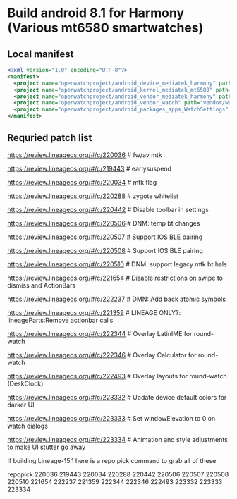 # Build android 8.1 for Harmony (Various mt6580 smartwatches)

## Local manifest
```xml
<?xml version="1.0" encoding="UTF-8"?>
<manifest>
  <project name="openwatchproject/android_device_mediatek_harmony" path="device/mediatek/harmony" remote="github" revision="android-8.1" />
  <project name="openwatchproject/android_kernel_mediatek_mt6580" path="kernel/mediatek/mt6580" remote="github" revision="android-8.1" />
  <project name="openwatchproject/android_vendor_mediatek_harmony" path="vendor/mediatek/harmony" remote="github" revision="android-8.1" />
  <project name="openwatchproject/android_vendor_watch" path="vendor/watch" remote="github" revision="master" />
  <project name="openwatchproject/android_packages_apps_WatchSettings" path="packages/apps/WatchSettings" remote="github" revision="lineage-15.1" />
</manifest>
```

## Requried patch list
https://review.lineageos.org/#/c/220036 # fw/av mtk

https://review.lineageos.org/#/c/219443 # earlysuspend

https://review.lineageos.org/#/c/220034 # mtk flag

https://review.lineageos.org/#/c/220288 # zygote whitelist

https://review.lineageos.org/#/c/220442 # Disable toolbar in settings

https://review.lineageos.org/#/c/220506 # DNM: temp bt changes

https://review.lineageos.org/#/c/220507 # Support IOS BLE pairing

https://review.lineageos.org/#/c/220508 # Support IOS BLE pairing

https://review.lineageos.org/#/c/220510 # DNM: support legacy mtk bt hals

https://review.lineageos.org/#/c/221654 # Disable restrictions on swipe to dismiss and ActionBars

https://review.lineageos.org/#/c/222237 # DMN: Add back atomic symbols

https://review.lineageos.org/#/c/221359 # LINEAGE ONLY?: lineageParts:Remove actionbar calls

https://review.lineageos.org/#/c/222344 # Overlay LatinIME for round-watch

https://review.lineageos.org/#/c/222346 # Overlay Calculator for round-watch

https://review.lineageos.org/#/c/222493 # Overlay layouts for round-watch (DeskClock)

https://review.lineageos.org/#/c/223332 # Update device default colors for darker UI

https://review.lineageos.org/#/c/223333 # Set windowElevation to 0 on watch dialogs

https://review.lineageos.org/#/c/223334 # Animation and style adjustments to make UI stutter go away

If building Lineage-15.1 here is a repo pick command to grab all of these

repopick 220036 219443 220034 220288 220442 220506 220507 220508 220510 221654 222237 221359 222344 222346 222493 223332 223333 223334

